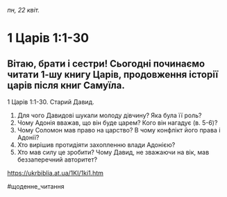 
_пн, 22 квіт._

# 1 Царів 1:1-30

## Вітаю, брати і сестри! Сьогодні починаємо читати 1-шу книгу Царів, продовження історії царів після книг Самуїла.
1 Царів 1:1-30.
Старий Давид.
1. Для чого Давидові шукали молоду дівчину? Яка була її роль?
2. Чому Адонія вважав, що він буде царем? Кого він нагадує (в. 5-6)?
3. Чому Соломон мав право на царство? В чому конфлікт його права і Адонії?
4. Хто вирішив протидіяти захопленню влади Адонією?
5. Хто мав силу це зробити? Чому Давид, не зважаючи на вік, мав беззаперечний авторитет?

https://ukrbiblia.at.ua/1KI/1ki1.htm 

#щоденне_читання
